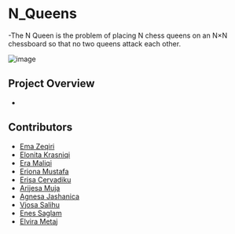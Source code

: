 # N_Queens
-The N Queen is the problem of placing N chess queens on an N×N chessboard so that no two queens attack each other.

![image](https://github.com/elvirametaj/N_Queens/assets/118827510/fe662639-4206-43d6-9369-4da882f20ead)



## Project Overview
-






## Contributors

- [Ema Zeqiri](https://github.com/emazech)
- [Elonita Krasniqi](https://github.com/ElonitaKrasniqi1)
- [Era Maliqi](https://github.com/eramaliqi)
- [Eriona Mustafa](https://github.com/ErionaM)
- [Erisa Cervadiku](https://github.com/erisa3002)
- [Arijesa Muja](https://github.com/ArijesaMuja)
- [Agnesa Jashanica](https://github.com/agnesajashanicaa)
- [Vjosa Salihu](https://github.com/Vsalihu1)
- [Enes Saglam](https://github.com/SAGLAMENES)
- [Elvira Metaj](https://github.com/elvirametaj)
